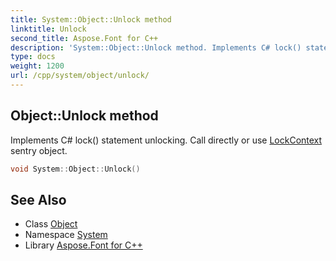 ```yaml
---
title: System::Object::Unlock method
linktitle: Unlock
second_title: Aspose.Font for C++
description: 'System::Object::Unlock method. Implements C# lock() statement unlocking. Call directly or use LockContext sentry object in C++.'
type: docs
weight: 1200
url: /cpp/system/object/unlock/
---
```

## Object::Unlock method


Implements C# lock() statement unlocking. Call directly or use [LockContext](../../lockcontext/) sentry object.

```cpp
void System::Object::Unlock()
```

## See Also

* Class [Object](../)
* Namespace [System](../../)
* Library [Aspose.Font for C++](../../../)
